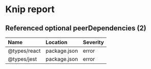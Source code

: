 # Knip report

## Referenced optional peerDependencies (2)

| Name         | Location     | Severity |
| :----------- | :----------- | :------- |
| @types/react | package.json | error    |
| @types/jest  | package.json | error    |

